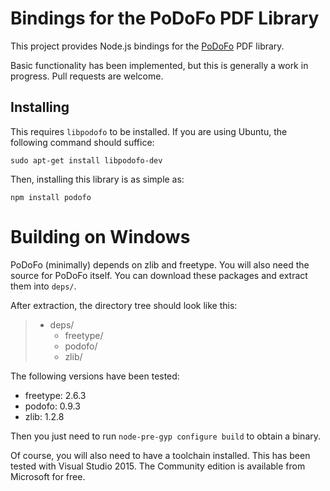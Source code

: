 # Bindings for the PoDoFo PDF Library

This project provides Node.js bindings for the [PoDoFo](http://podofo.sourceforge.net/)
PDF library.

Basic functionality has been implemented, but this is generally a work in
progress. Pull requests are welcome.

## Installing

This requires `libpodofo` to be installed. If you are using Ubuntu, the
following command should suffice:

    sudo apt-get install libpodofo-dev

Then, installing this library is as simple as:

    npm install podofo

# Building on Windows

PoDoFo (minimally) depends on zlib and freetype. You will also need the source
for PoDoFo itself. You can download these packages and extract them into `deps/`.

After extraction, the directory tree should look like this:

> - deps/
>   - freetype/
>   - podofo/
>   - zlib/

The following versions have been tested:

- freetype: 2.6.3
- podofo: 0.9.3
- zlib: 1.2.8

Then you just need to run `node-pre-gyp configure build` to obtain a binary.

Of course, you will also need to have a toolchain installed. This has been tested
with Visual Studio 2015. The Community edition is available from Microsoft for
free.
